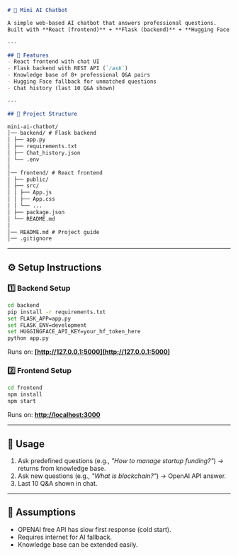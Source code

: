 
```markdown
# 🤖 Mini AI Chatbot

A simple web-based AI chatbot that answers professional questions.  
Built with **React (frontend)** + **Flask (backend)** + **Hugging Face API** fallback.

---

## 🚀 Features
- React frontend with chat UI
- Flask backend with REST API (`/ask`)
- Knowledge base of 8+ professional Q&A pairs
- Hugging Face fallback for unmatched questions
- Chat history (last 10 Q&A shown)

---

## 📂 Project Structure

mini-ai-chatbot/
│── backend/ # Flask backend
│ ├── app.py
│ ├── requirements.txt
│ ├── Chat_history.json
│ └── .env
│
│── frontend/ # React frontend
│ ├── public/
│ ├── src/
│ │ ├── App.js
│ │ ├── App.css
│ │ └── ...
│ ├── package.json
│ └── README.md
│
│── README.md # Project guide
│── .gitignore


````

---

## ⚙️ Setup Instructions

### 1️⃣ Backend Setup
```bash
cd backend
pip install -r requirements.txt
set FLASK_APP=app.py
set FLASK_ENV=development
set HUGGINGFACE_API_KEY=your_hf_token_here
python app.py
````

Runs on: **[http://127.0.0.1:5000](http://127.0.0.1:5000)**

### 2️⃣ Frontend Setup

```bash
cd frontend
npm install
npm start
```

Runs on: **[http://localhost:3000](http://localhost:3000)**

---

## 🎯 Usage

1. Ask predefined questions (e.g., *"How to manage startup funding?"*) → returns from knowledge base.
2. Ask new questions (e.g., *"What is blockchain?"*) → OpenAI API answer.
3. Last 10 Q&A shown in chat.

---

## 🙋 Assumptions

* OPENAI free API has slow first response (cold start).
* Requires internet for AI fallback.
* Knowledge base can be extended easily.
